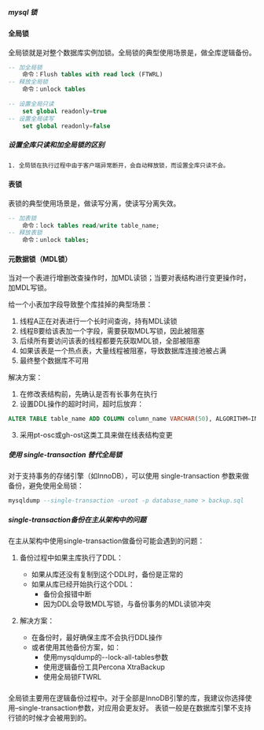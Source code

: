 ##### mysql 锁

#### 全局锁

全局锁就是对整个数据库实例加锁。全局锁的典型使用场景是，做全库逻辑备份。

```sql
-- 加全局锁
    命令：Flush tables with read lock (FTWRL)
-- 释放全局锁
    命令：unlock tables
    
-- 设置全局只读
    set global readonly=true
-- 设置全局读写
    set global readonly=false
```

##### 设置全库只读和加全局锁的区别
    1. 全局锁在执行过程中由于客户端异常断开，会自动释放锁，而设置全库只读不会。
   
#### 表锁

表锁的典型使用场景是，做读写分离，使读写分离失效。

```sql
-- 加表锁
    命令：lock tables read/write table_name;
-- 释放表锁
    命令：unlock tables;
```

#### 元数据锁（MDL锁）

当对一个表进行增删改查操作时，加MDL读锁；当要对表结构进行变更操作时，加MDL写锁。

给一个小表加字段导致整个库挂掉的典型场景：
1. 线程A正在对表进行一个长时间查询，持有MDL读锁
2. 线程B要给该表加一个字段，需要获取MDL写锁，因此被阻塞
3. 后续所有要访问该表的线程都要先获取MDL锁，全部被阻塞
4. 如果该表是一个热点表，大量线程被阻塞，导致数据库连接池被占满
5. 最终整个数据库不可用

解决方案：
1. 在修改表结构前，先确认是否有长事务在执行
2. 设置DDL操作的超时时间，超时后放弃：
```sql
ALTER TABLE table_name ADD COLUMN column_name VARCHAR(50), ALGORITHM=INPLACE, LOCK=NONE;
```
3. 采用pt-osc或gh-ost这类工具来做在线表结构变更

##### 使用 single-transaction 替代全局锁
对于支持事务的存储引擎（如InnoDB），可以使用 single-transaction 参数来做备份，避免使用全局锁：

```sql
mysqldump --single-transaction -uroot -p database_name > backup.sql
```

##### single-transaction备份在主从架构中的问题
在主从架构中使用single-transaction做备份可能会遇到的问题：

1. 备份过程中如果主库执行了DDL：
   - 如果从库还没有复制到这个DDL时，备份是正常的
   - 如果从库已经开始执行这个DDL：
     - 备份会报错中断
     - 因为DDL会导致MDL写锁，与备份事务的MDL读锁冲突
    
2. 解决方案：
   - 在备份时，最好确保主库不会执行DDL操作
   - 或者使用其他备份方案，如：
     - 使用mysqldump的--lock-all-tables参数
     - 使用逻辑备份工具Percona XtraBackup
     - 使用全局锁FTWRL

#####
全局锁主要用在逻辑备份过程中。对于全部是InnoDB引擎的库，我建议你选择使用–single-transaction参数，对应用会更友好。
表锁一般是在数据库引擎不支持行锁的时候才会被用到的。